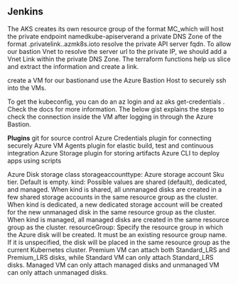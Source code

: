 ## Jenkins

The AKS creates its own resource group of the format MC_<aks-resource-group>_<aks-name>_<location>which will host the private endpoint namedkube-apiserverand a private DNS Zone of the format <uuid>.privatelink.<location>.azmk8s.ioto resolve the private API server fqdn. To allow our bastion Vnet to resolve the server url to the private IP, we should add a Vnet Link within the private DNS Zone. The terraform functions help us slice and extract the information and create a link.

create a VM for our bastionand use the Azure Bastion Host to securely ssh into the VMs.

To get the kubeconfig, you can do an az login and az aks get-credentials . Check the docs for more information. The below gist explains the steps to check the connection inside the VM after logging in through the Azure Bastion.

**Plugins**
git for source control
Azure Credentials plugin for connecting securely
Azure VM Agents plugin for elastic build, test and continuous integration
Azure Storage plugin for storing artifacts
Azure CLI to deploy apps using scripts


Azure Disk storage class
storageaccounttype: Azure storage account Sku tier. Default is empty.
kind: Possible values are shared (default), dedicated, and managed. When kind is shared, all unmanaged disks are created in a few shared storage accounts in the same resource group as the cluster. When kind is dedicated, a new dedicated storage account will be created for the new unmanaged disk in the same resource group as the cluster. When kind is managed, all managed disks are created in the same resource group as the cluster.
resourceGroup: Specify the resource group in which the Azure disk will be created. It must be an existing resource group name. If it is unspecified, the disk will be placed in the same resource group as the current Kubernetes cluster.
Premium VM can attach both Standard_LRS and Premium_LRS disks, while Standard VM can only attach Standard_LRS disks.
Managed VM can only attach managed disks and unmanaged VM can only attach unmanaged disks.
